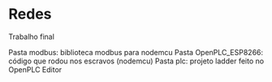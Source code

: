 # Redes
Trabalho final


Pasta modbus: biblioteca modbus para nodemcu
Pasta OpenPLC_ESP8266: código que rodou nos escravos (nodemcu)
Pasta plc: projeto ladder feito no OpenPLC Editor
